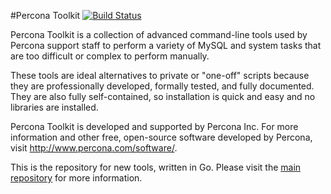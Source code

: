 #Percona Toolkit
[![Build Status](https://travis-ci.org/percona/toolkit-go.svg?branch=master)](https://travis-ci.org/percona/toolkit-go)  

Percona Toolkit is a collection of advanced command-line tools used by Percona support staff to perform a variety of MySQL and system tasks that are too difficult or complex to perform manually.

These tools are ideal alternatives to private or "one-off" scripts because they are professionally developed, formally tested, and fully documented. They are also fully self-contained, so installation is quick and easy and no libraries are installed.

Percona Toolkit is developed and supported by Percona Inc. For more information and other free, open-source software developed by Percona, visit http://www.percona.com/software/.

This is the repository for new tools, written in Go. Please visit the [main repository](https://github.com/percona/percona-toolkit) for more information.
